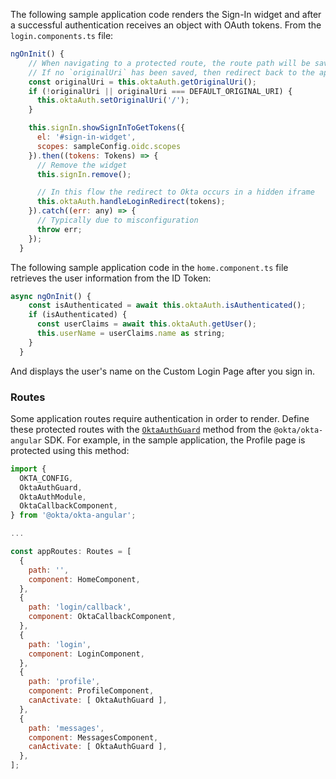 The following sample application code renders the Sign-In widget and after a successful authentication receives an object with OAuth tokens. From the `login.components.ts` file:

```javascript
ngOnInit() {
    // When navigating to a protected route, the route path will be saved as the `originalUri`
    // If no `originalUri` has been saved, then redirect back to the app root
    const originalUri = this.oktaAuth.getOriginalUri();
    if (!originalUri || originalUri === DEFAULT_ORIGINAL_URI) {
      this.oktaAuth.setOriginalUri('/');
    }

    this.signIn.showSignInToGetTokens({
      el: '#sign-in-widget',
      scopes: sampleConfig.oidc.scopes
    }).then((tokens: Tokens) => {
      // Remove the widget
      this.signIn.remove();

      // In this flow the redirect to Okta occurs in a hidden iframe
      this.oktaAuth.handleLoginRedirect(tokens);
    }).catch((err: any) => {
      // Typically due to misconfiguration
      throw err;
    });
  }
  ```

The following sample application code in the `home.component.ts` file retrieves the user information from the ID Token:

```javascript
async ngOnInit() {
    const isAuthenticated = await this.oktaAuth.isAuthenticated();
    if (isAuthenticated) {
      const userClaims = await this.oktaAuth.getUser();
      this.userName = userClaims.name as string;
    }
  }
  ```

And displays the user's name on the Custom Login Page after you sign in.

### Routes

Some application routes require authentication in order to render. Define these protected routes with the [`OktaAuthGuard`](https://github.com/okta/okta-angular#oktaauthguard) method from the `@okta/okta-angular` SDK. For example, in the sample application, the Profile page is protected using this method:

```JavaScript
import {
  OKTA_CONFIG,
  OktaAuthGuard,
  OktaAuthModule,
  OktaCallbackComponent,
} from '@okta/okta-angular';

...

const appRoutes: Routes = [
  {
    path: '',
    component: HomeComponent,
  },
  {
    path: 'login/callback',
    component: OktaCallbackComponent,
  },
  {
    path: 'login',
    component: LoginComponent,
  },
  {
    path: 'profile',
    component: ProfileComponent,
    canActivate: [ OktaAuthGuard ],
  },
  {
    path: 'messages',
    component: MessagesComponent,
    canActivate: [ OktaAuthGuard ],
  },
];
```

